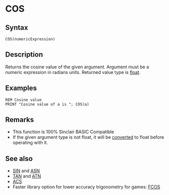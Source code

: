 # COS

## Syntax

```
COS(numericExpression)
```
 

## Description

Returns the cosine value of the given argument.
Argument must be a numeric expression in radians units. Returned value type is [float](types.md#Float).

## Examples

```
REM Cosine value
PRINT "Cosine value of a is "; COS(a)
```
 

## Remarks

*  This function is 100% Sinclair BASIC Compatible
*  If the given argument type is not float, it will be [converted](cast.md) to float before operating with it.

## See also

* [SIN](sin.md) and [ASN](asn.md)
* [TAN](tan.md) and [ATN](atn.md)
* [ACS](acs.md)
*  Faster library option for lower accuracy trigonometry for games: [FCOS](library/fsin.bas.md)

